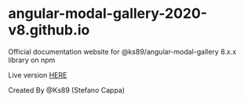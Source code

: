 # angular-modal-gallery-2020-v8.github.io
Official documentation website for @ks89/angular-modal-gallery 8.x.x library on npm


Live version [HERE](https://ks89.github.io/angular-modal-gallery-2020-v8.github.io/)


Created By @Ks89 (Stefano Cappa)
